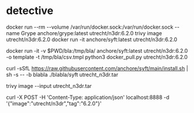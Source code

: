 # detective

docker run --rm --volume /var/run/docker.sock:/var/run/docker.sock --name Grype anchore/grype:latest utrecht/n3dr:6.2.0
trivy image utrecht/n3dr:6.2.0
docker run -it anchore/syft:latest utrecht/n3dr:6.2.0

docker run -it -v $PWD/bla:/tmp/bla/ anchore/syft:latest utrecht/n3dr:6.2.0 -o template -t /tmp/bla/csv.tmpl
python3 docker_pull.py utrecht/n3dr:6.2.0

curl -sSfL https://raw.githubusercontent.com/anchore/syft/main/install.sh | sh -s -- -b blabla
./blabla/syft utrecht_n3dr.tar

trivy image --input utrecht_n3dr.tar

curl -X POST -H 'Content-Type: application/json' localhost:8888 -d '{"image":"utrecht/n3dr","tag":"6.2.0"}'
